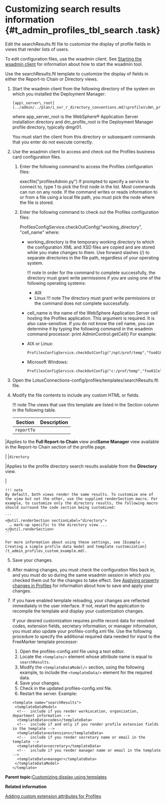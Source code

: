 # Customizing search results information {#t_admin_profiles_tbl_search .task}

Edit the searchResults.ftl file to customize the display of profile fields in views that render lists of users.

To edit configuration files, use the wsadmin client. See [Starting the wsadmin client](../admin/t_admin_wsadmin_starting.md) for information about how to start the wsadmin tool.

Use the searchResults.ftl template to customize the display of fields in either the Report-to Chain or Directory views.

1.  Start the wsadmin client from the following directory of the system on which you installed the Deployment Manager:

    ```
    [app\_server\_root](../admin/../plan/i_ovr_r_directory_conventions.md)\profiles\dm\_profile\_root\bin
    ```

    where app\_server\_root is the WebSphere® Application Server installation directory and dm\_profile\_root is the Deployment Manager profile directory, typically dmgr01.

    You must start the client from this directory or subsequent commands that you enter do not execute correctly.

2.  Use the wsadmin client to access and check out the Profiles business card configuration files.

    1.  Enter the following command to access the Profiles configuration files:

        execfile\("profilesAdmin.py"\) If prompted to specify a service to connect to, type 1 to pick the first node in the list. Most commands can run on any node. If the command writes or reads information to or from a file using a local file path, you must pick the node where the file is stored.

    2.  Enter the following command to check out the Profiles configuration files:

        ProfilesConfigService.checkOutConfig\("working\_directory", "cell\_name" where:

        -   working\_directory is the temporary working directory to which the configuration XML and XSD files are copied and are stored while you make changes to them. Use forward slashes \(/\) to separate directories in the file path, regardless of your operating system.

            !!! note
    In order for the command to complete successfully, the directory must grant write permissions if you are using one of the following operating systems:

            -   AIX
            -   Linux
            !!! note
    The directory must grant write permissions or the command does not complete successfully.

        -   cell\_name is the name of the WebSphere Application Server cell hosting the Profiles application. This argument is required. It is also case-sensitive. If you do not know the cell name, you can determine it by typing the following command in the wsadmin command processor: print AdminControl.getCell\(\)
        For example:

        -   AIX or Linux:

            ```
            ProfilesConfigService.checkOutConfig("/opt/prof/temp","foo01Cell01")
            ```

        -   Microsoft Windows:

            ```
            ProfilesConfigService.checkOutConfig("c:/prof/temp","foo01Cell01")
            ```

3.  Open the LotusConnections-config/profiles/templates/searchResults.ftl file.

4.  Modify the file contents to include any custom HTML or fields.

    !!! note
    The views that use this template are listed in the Section column in the following table.

    |Section|Description|
    |-------|-----------|
    |`reportTo`

|Applies to the **Full Report-to Chain** view and**Same Manager** view available in the Report-to Chain section of the profile page.

|
    |`directory`

|Applies to the profile directory search results available from the **Directory** view.

|

    !!! note
    By default, both views render the same results. To customize one of the view but not the other, use the supplied renderSection macro. For example, to customize only the directory results, the following macro should surround the code section being customized:

    ```
    <@util.renderSection sectionLabel="directory">
      … mark-up specific to the directory view ...
    </@util.renderSection>
    ```

    For more information about using these settings, see [Example – Creating a simple profile data model and template customization](t_admin_profiles_custom_example.md).

5.  Save your changes.

6.  After making changes, you must check the configuration files back in, and you must do so during the same wsadmin session in which you checked them out for the changes to take effect. See [Applying property changes in Profiles](../admin/t_admin_profiles_save_changes.md) for information about how to save and apply your changes.

7.  If you have enabled template reloading, your changes are reflected immediately in the user interface. If not, restart the application to recompile the template and display your customization changes.

    If your desired customization requires profile record data for resolved codes, extension fields, secretary information, or manager information, you must also update your profiles-config.xml file. Use the following procedure to specify the additional required data needed for input to the FreeMarker template processor:

    1.  Open the profiles-config.xml file using a text editor.
    2.  Locate the `<template/>` element whose attribute name is equal to `searchResults`.
    3.  Modify the `<templateDataModel/>` section, using the following example, to include the `<templateData/>` element for the required data.
    4.  Save your changes.
    5.  Check in the updated profiles-config.xml file.
    6.  Restart the server.
    Example:

    ```
    <template name="searchResults">
     <templateDataModel>
      <!--  include if you render workLocation, organization, department information -->
      <templateData>codes</templateData>
      <!--  include if and only if you render profile extension fields in the template -->
      <templateData>extensions</templateData>
      <!--  include if you render secretary name or email in the template -->
      <templateData>secretary</templateData>
      <!--  include if you render manager name or email in the template -->
      <templateData>manager</templateData>
     </templateDataModel>
    </template>
    ```


**Parent topic:**[Customizing display using templates](../customize/t_admin_profiles_customize_biz_card_main.md)

**Related information**  


[Adding custom extension attributes for Profiles](../customize/c_admin_profiles_add_custom_field.md)

